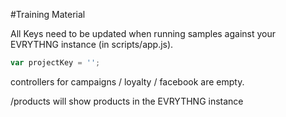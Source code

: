 #Training Material

All Keys need to be updated when running samples against your EVRYTHNG instance (in scripts/app.js).
```javascript
var projectKey = '';
```

controllers for campaigns / loyalty / facebook are empty.

/products will show products in the EVRYTHNG instance

